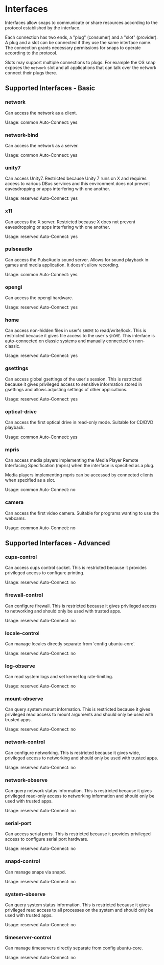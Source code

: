 # Interfaces

Interfaces allow snaps to communicate or share resources according to the
protocol established by the interface.

Each connection has two ends, a "plug" (consumer) and a "slot" (provider).  A
plug and a slot can be connected if they use the same interface name.  The
connection grants necessary permissions for snaps to operate according to the
protocol.

Slots may support multiple connections to plugs.  For example the OS snap
exposes the ``network`` slot and all applications that can talk over the
network connect their plugs there.

## Supported Interfaces - Basic

### network

Can access the network as a client.

Usage: common
Auto-Connect: yes

### network-bind

Can access the network as a server.

Usage: common
Auto-Connect: yes

### unity7

Can access Unity7. Restricted because Unity 7 runs on X and requires access to
various DBus services and this environment does not prevent eavesdropping or
apps interfering with one another.

Usage: reserved
Auto-Connect: yes

### x11

Can access the X server. Restricted because X does not prevent eavesdropping or
apps interfering with one another.

Usage: reserved
Auto-Connect: yes

### pulseaudio

Can access the PulseAudio sound server. Allows for sound playback in games and
media application. It doesn't allow recording.

Usage: common
Auto-Connect: yes

### opengl

Can access the opengl hardware.

Usage: reserved
Auto-Connect: yes

### home

Can access non-hidden files in user's `$HOME` to read/write/lock.
This is restricted because it gives file access to the user's
`$HOME`. This interface is auto-connected on classic systems and
manually connected on non-classic.

Usage: reserved
Auto-Connect: yes

### gsettings

Can access global gsettings of the user's session. This is restricted because
it gives privileged access to sensitive information stored in gsettings and
allows adjusting settings of other applications.

Usage: reserved
Auto-Connect: yes

### optical-drive

Can access the first optical drive in read-only mode. Suitable for CD/DVD playback.

Usage: common
Auto-Connect: yes

### mpris

Can access media players implementing the Media Player Remote Interfacing
Specification (mpris) when the interface is specified as a plug.

Media players implementing mpris can be accessed by connected clients when
specified as a slot.

Usage: common
Auto-Connect: no

### camera

Can access the first video camera. Suitable for programs wanting to use the
webcams.

Usage: common
Auto-Connect: no

## Supported Interfaces - Advanced

### cups-control

Can access cups control socket. This is restricted because it provides
privileged access to configure printing.

Usage: reserved
Auto-Connect: no

### firewall-control

Can configure firewall. This is restricted because it gives privileged access
to networking and should only be used with trusted apps.

Usage: reserved
Auto-Connect: no

### locale-control

Can manage locales directly separate from 'config ubuntu-core'.

Usage: reserved
Auto-Connect: no

### log-observe

Can read system logs and set kernel log rate-limiting.

Usage: reserved
Auto-Connect: no

### mount-observe

Can query system mount information. This is restricted because it gives
privileged read access to mount arguments and should only be used with trusted
apps.

Usage: reserved
Auto-Connect: no

### network-control

Can configure networking. This is restricted because it gives wide, privileged
access to networking and should only be used with trusted apps.

Usage: reserved
Auto-Connect: no

### network-observe

Can query network status information. This is restricted because it gives
privileged read-only access to networking information and should only be used
with trusted apps.

Usage: reserved
Auto-Connect: no

### serial-port

Can access serial ports. This is restricted because it provides privileged
access to configure serial port hardware.

Usage: reserved
Auto-Connect: no

### snapd-control

Can manage snaps via snapd.

Usage: reserved
Auto-Connect: no

### system-observe

Can query system status information. This is restricted because it gives
privileged read access to all processes on the system and should only be used
with trusted apps.

Usage: reserved
Auto-Connect: no

### timeserver-control

Can manage timeservers directly separate from config ubuntu-core.

Usage: reserved
Auto-Connect: no
